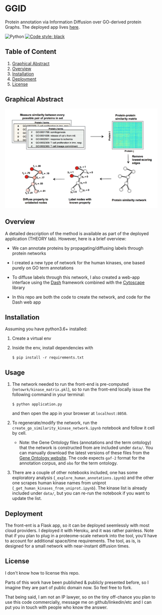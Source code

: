 # GGID

Protein annotation via Information Diffusion over GO-derived protein Graphs.
The deployed app lives [here](https://ggid.herokuapp.com/).

![Python](https://img.shields.io/badge/python-3.6%7C3.7-blue.svg)
[![Code style: black](https://img.shields.io/badge/code%20style-black-000000.svg)](https://github.com/psf/black)

## Table of Content
1. [Graphical Abstract](#graphical-abstract)
2. [Overview](#overview)
3. [Installation](#installation)
4. [Deployment](#deployment)
5. [License](#license)

## Graphical Abstract 
<img src="assets/graphical_abstract.png" alt="drawing" width="700"/>

## Overview
A detailed description of the method is available as part of the deployed application (THEORY tab).
However, here is a brief overview:

* We can annotate proteins by propagating/diffusing labels through protein networks

* I created a new type of network for the human kinases, one based purely on GO term annotations

* To diffuse labels through this network, I also created a web-app interface
    using the [Dash](https://dash.plotly.com/) framework combined with the [Cytoscape](https://github.com/plotly/dash-cytoscape) library

* In this repo are both the code to create the network, and code for the Dash web app

## Installation

Assuming you have python3.6+ installed:

1. Create a virtual env
2. Inside the env, install dependencies with

    ```$ pip install -r requirements.txt```

## Usage
1. The network needed to run the front-end is pre-computed (```netowrk/kinase_matrix.pkl```),
so to run the front-end locally issue the following command in your terminal:

    ```$ python application.py```

    and then open the app in your browser at ```localhost:8050```.
2. To regenerate/modify the network, run the ```create_go_similarity_kinase_network.ipynb```
notebook and follow it cell by cell.
    - Note: the Gene Ontology files (annotations and the term ontology) that the network is constructed from
    are included under ```data/```. You can manually download the latest versions of these files from
    the [Gene Ontology website](http://geneontology.org/docs/downloads/). The code expects ```gaf-2``` format
    for the annotation corpus, and ```obo``` for the term ontology.
3. There are a couple of other notebooks included, one has some exploratory analysis (```_explore_human_annotations.ipynb```)
and the other one scrapes human kinase names from uniprot (```_get_human_kinases_from_uniprot.ipynb```). The kinase list
is already included under ```data/```, but you can re-run the notebook if you want to update the list.

## Deployment

The front-ent is a Flask app, so it can be deployed seemlessly with most cloud providers.
I deployed it with Heroku, and it was rather painless. Note that if you plan to plug
in a proteome-scale network into the tool, you'll have to account for additional space/time
requirements. The tool, as is, is designed for a small network with near-instant diffusion
times.

## License

I don't know how to license this repo.

Parts of this work have been published & publicly presented before, so I imagine 
they are part of public domain now. So feel free to fork.

That being said, I am not an IP lawyer, so on the tiny off-chance you plan to use this code
commercially, message me on github/linkedin/etc and I can put you in touch
with people who know the answer.
